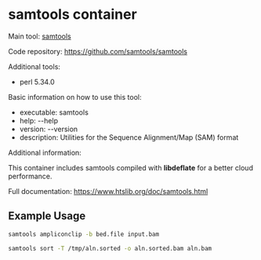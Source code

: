 # samtools container

Main tool: [samtools](https://www.htslib.org/)

Code repository: https://github.com/samtools/samtools

Additional tools:

* perl 5.34.0

Basic information on how to use this tool:
- executable: samtools
- help: --help
- version: --version
- description: Utilities for the Sequence Alignment/Map (SAM) format

Additional information:

This container includes samtools compiled with **libdeflate** for a better cloud performance.

Full documentation: https://www.htslib.org/doc/samtools.html

## Example Usage

```bash
samtools ampliconclip -b bed.file input.bam

samtools sort -T /tmp/aln.sorted -o aln.sorted.bam aln.bam
```
